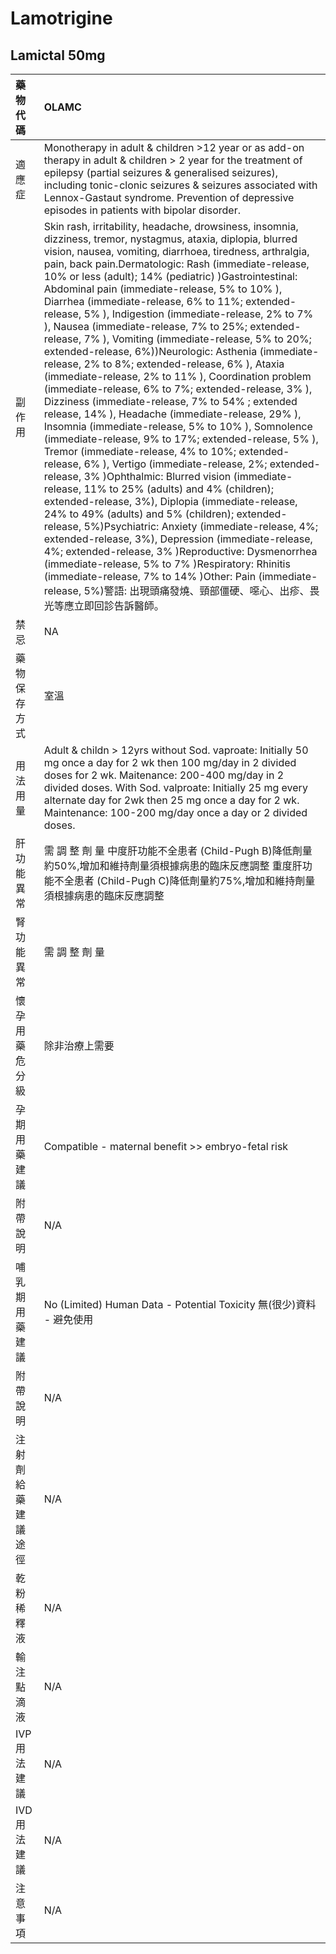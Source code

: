 # Lamotrigine

## Lamictal  50mg

| 藥物代碼           | OLAMC                                                                                                                                                                                                                                                                                                                                                                                                                                                                                                                                                                                                                                                                                                                                                                                                                                                                                                                                                                                                                                                                                                                                                                                                                                                                                                                                                                                                                                                                                                                                                                                                                                                                              |
|:-------------------|:-----------------------------------------------------------------------------------------------------------------------------------------------------------------------------------------------------------------------------------------------------------------------------------------------------------------------------------------------------------------------------------------------------------------------------------------------------------------------------------------------------------------------------------------------------------------------------------------------------------------------------------------------------------------------------------------------------------------------------------------------------------------------------------------------------------------------------------------------------------------------------------------------------------------------------------------------------------------------------------------------------------------------------------------------------------------------------------------------------------------------------------------------------------------------------------------------------------------------------------------------------------------------------------------------------------------------------------------------------------------------------------------------------------------------------------------------------------------------------------------------------------------------------------------------------------------------------------------------------------------------------------------------------------------------------------|
| 適應症             | Monotherapy in adult & children >12 year or as add-on therapy in adult & children > 2 year for the treatment of epilepsy (partial seizures & generalised seizures), including tonic-clonic seizures & seizures associated with Lennox-Gastaut syndrome. Prevention of depressive episodes in patients with bipolar disorder.                                                                                                                                                                                                                                                                                                                                                                                                                                                                                                                                                                                                                                                                                                                                                                                                                                                                                                                                                                                                                                                                                                                                                                                                                                                                                                                                                       |
| 副作用             | Skin rash, irritability, headache, drowsiness, insomnia, dizziness, tremor, nystagmus, ataxia, diplopia, blurred vision, nausea, vomiting, diarrhoea, tiredness, arthralgia, pain, back pain.Dermatologic: Rash (immediate-release, 10% or less (adult); 14% (pediatric) )Gastrointestinal: Abdominal pain (immediate-release, 5% to 10% ), Diarrhea (immediate-release, 6% to 11%; extended-release, 5% ), Indigestion (immediate-release, 2% to 7% ), Nausea (immediate-release, 7% to 25%; extended-release, 7% ), Vomiting (immediate-release, 5% to 20%; extended-release, 6%))Neurologic: Asthenia (immediate-release, 2% to 8%; extended-release, 6% ), Ataxia (immediate-release, 2% to 11% ), Coordination problem (immediate-release, 6% to 7%; extended-release, 3% ), Dizziness (immediate-release, 7% to 54% ; extended release, 14% ), Headache (immediate-release, 29% ), Insomnia (immediate-release, 5% to 10% ), Somnolence (immediate-release, 9% to 17%; extended-release, 5% ), Tremor (immediate-release, 4% to 10%; extended-release, 6% ), Vertigo (immediate-release, 2%; extended-release, 3% )Ophthalmic: Blurred vision (immediate-release, 11% to 25% (adults) and 4% (children); extended-release, 3%), Diplopia (immediate-release, 24% to 49% (adults) and 5% (children); extended-release, 5%)Psychiatric: Anxiety (immediate-release, 4%; extended-release, 3%), Depression (immediate-release, 4%; extended-release, 3% )Reproductive: Dysmenorrhea (immediate-release, 5% to 7% )Respiratory: Rhinitis (immediate-release, 7% to 14% )Other: Pain (immediate-release, 5%)警語:  出現頭痛發燒、頸部僵硬、噁心、出疹、畏光等應立即回診告訴醫師。 |
| 禁忌               | NA                                                                                                                                                                                                                                                                                                                                                                                                                                                                                                                                                                                                                                                                                                                                                                                                                                                                                                                                                                                                                                                                                                                                                                                                                                                                                                                                                                                                                                                                                                                                                                                                                                                                                 |
| 藥物保存方式       | 室溫                                                                                                                                                                                                                                                                                                                                                                                                                                                                                                                                                                                                                                                                                                                                                                                                                                                                                                                                                                                                                                                                                                                                                                                                                                                                                                                                                                                                                                                                                                                                                                                                                                                                               |
| 用法用量           | Adult & childn > 12yrs without Sod. vaproate:  Initially 50 mg once a day for 2 wk then 100 mg/day in 2 divided doses for 2 wk. Maitenance: 200-400 mg/day in 2 divided doses. With Sod. valproate: Initially 25 mg every alternate day for 2wk then 25 mg once a day for 2 wk.  Maintenance: 100-200 mg/day once a day or 2 divided doses.                                                                                                                                                                                                                                                                                                                                                                                                                                                                                                                                                                                                                                                                                                                                                                                                                                                                                                                                                                                                                                                                                                                                                                                                                                                                                                                                        |
| 肝功能異常         | 需 調 整 劑 量  中度肝功能不全患者 (Child-Pugh B)降低劑量約50%,增加和維持劑量須根據病患的臨床反應調整 重度肝功能不全患者 (Child-Pugh C)降低劑量約75%,增加和維持劑量須根據病患的臨床反應調整                                                                                                                                                                                                                                                                                                                                                                                                                                                                                                                                                                                                                                                                                                                                                                                                                                                                                                                                                                                                                                                                                                                                                                                                                                                                                                                                                                                                                                                                                        |
| 腎功能異常         | 需 調 整 劑 量                                                                                                                                                                                                                                                                                                                                                                                                                                                                                                                                                                                                                                                                                                                                                                                                                                                                                                                                                                                                                                                                                                                                                                                                                                                                                                                                                                                                                                                                                                                                                                                                                                                                     |
| 懷孕用藥危分級     | 除非治療上需要                                                                                                                                                                                                                                                                                                                                                                                                                                                                                                                                                                                                                                                                                                                                                                                                                                                                                                                                                                                                                                                                                                                                                                                                                                                                                                                                                                                                                                                                                                                                                                                                                                                                     |
| 孕期用藥建議       | Compatible - maternal benefit >> embryo-fetal risk                                                                                                                                                                                                                                                                                                                                                                                                                                                                                                                                                                                                                                                                                                                                                                                                                                                                                                                                                                                                                                                                                                                                                                                                                                                                                                                                                                                                                                                                                                                                                                                                                                 |
| 附帶說明           | N/A                                                                                                                                                                                                                                                                                                                                                                                                                                                                                                                                                                                                                                                                                                                                                                                                                                                                                                                                                                                                                                                                                                                                                                                                                                                                                                                                                                                                                                                                                                                                                                                                                                                                                |
| 哺乳期用藥建議     | No (Limited) Human Data - Potential Toxicity 無(很少)資料 - 避免使用                                                                                                                                                                                                                                                                                                                                                                                                                                                                                                                                                                                                                                                                                                                                                                                                                                                                                                                                                                                                                                                                                                                                                                                                                                                                                                                                                                                                                                                                                                                                                                                                               |
| 附帶說明           | N/A                                                                                                                                                                                                                                                                                                                                                                                                                                                                                                                                                                                                                                                                                                                                                                                                                                                                                                                                                                                                                                                                                                                                                                                                                                                                                                                                                                                                                                                                                                                                                                                                                                                                                |
| 注射劑給藥建議途徑 | N/A                                                                                                                                                                                                                                                                                                                                                                                                                                                                                                                                                                                                                                                                                                                                                                                                                                                                                                                                                                                                                                                                                                                                                                                                                                                                                                                                                                                                                                                                                                                                                                                                                                                                                |
| 乾粉稀釋液         | N/A                                                                                                                                                                                                                                                                                                                                                                                                                                                                                                                                                                                                                                                                                                                                                                                                                                                                                                                                                                                                                                                                                                                                                                                                                                                                                                                                                                                                                                                                                                                                                                                                                                                                                |
| 輸注點滴液         | N/A                                                                                                                                                                                                                                                                                                                                                                                                                                                                                                                                                                                                                                                                                                                                                                                                                                                                                                                                                                                                                                                                                                                                                                                                                                                                                                                                                                                                                                                                                                                                                                                                                                                                                |
| IVP 用法建議       | N/A                                                                                                                                                                                                                                                                                                                                                                                                                                                                                                                                                                                                                                                                                                                                                                                                                                                                                                                                                                                                                                                                                                                                                                                                                                                                                                                                                                                                                                                                                                                                                                                                                                                                                |
| IVD 用法建議       | N/A                                                                                                                                                                                                                                                                                                                                                                                                                                                                                                                                                                                                                                                                                                                                                                                                                                                                                                                                                                                                                                                                                                                                                                                                                                                                                                                                                                                                                                                                                                                                                                                                                                                                                |
| 注意事項           | N/A                                                                                                                                                                                                                                                                                                                                                                                                                                                                                                                                                                                                                                                                                                                                                                                                                                                                                                                                                                                                                                                                                                                                                                                                                                                                                                                                                                                                                                                                                                                                                                                                                                                                                |

